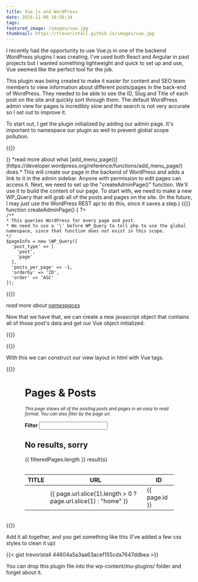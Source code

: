 ```yaml
---
title: Vue.js and WordPress
date: 2016-11-06 16:56:34
tags:
featured_image: /images/vue.jpg
thumbnail: https://trevoristall.github.io/images/vue.jpg
---
```


I recently had the opportunity to use Vue.js in one of the backend WordPress plugins I was creating. I've used both React and Angular in past projects but I wanted something lightweight and quick to set up and use, Vue seemed like the perfect tool for the job.

This plugin was being created to make it easier for content and SEO team members to view information about different posts/pages in the back-end of WordPress. They needed to be able to see the ID, Slug and Title of each post on the site and quickly sort through them. The default WordPress admin view for pages is incredibly slow and the search is not very accurate so I set out to improve it.

To start out, I get the plugin initialized by adding our admin page. It's important to namespace our plugin as well to prevent global scope pollution.

{{<highlight php>}}
<?php namespace PageInfo;

// We can pass add_action a closure instead of passing it a function name.
add_action('admin_menu', function() {
    add_menu_page(
        'All of the pageinfo',
        'Pageinfo',
        'edit_pages',
        'pageinfo',
        __NAMESPACE__.'\\createAdminPage',
        'dashicons-clipboard',
        6
    );
});
{{</highlight>}}

*read more about what [add_menu_page()](https://developer.wordpress.org/reference/functions/add_menu_page/) does.*

This will create our page in the backend of WordPress and adds a link to it in the admin sidebar. Anyone with permission to edit pages can access it.

Next, we need to set up the "createAdminPage()" function. We'll use it to build the content of our page. To start with, we need to make a new WP_Query that will grab all of the posts and pages on the site.

(In the future, I may just use the WordPress REST api to do this, since it saves a step.)

{{<highlight php>}}
function createAdminPage() {
  ?><div class="wrap"><?php

    /**
    * This queries WordPress for every page and post.
    * We need to use a '\' before WP_Query to tell php to use the global namespace, since that function does not exist in this scope.
    */
    $pageInfo = new \WP_Query([
      'post_type' => [
        'post',
        'page'
      ],
      'posts_per_page' => -1,
      'orderby' => 'ID',
      'order' => 'ASC'
    ]);
{{</highlight>}}

*read more about [namespaces](http://www.phptherightway.com/#namespaces)*

Now that we have that, we can create a new javascript object that contains all of those post's data and get our Vue object initialized.

{{<highlight php>}}
<script type="text/javascript" src="https://cdnjs.cloudflare.com/ajax/libs/vue/2.0.3/vue.min.js"></script>

<script>
new Vue({
  el: '#pageInfo',
  computed: {
    filteredPages: function () {
      return this.pages.filter(function(item){
        return item.url.indexOf(this.searchQuery) > -1;
      }.bind(this));
    }
  },
  data: {
    searchQuery: '',
    pages: [
      <?php if ($pageInfo->have_posts()): while($pageInfo->have_posts()):
        $pageInfo->the_post();
        $url = parse_url(get_the_permalink());
        ?>
        {
          url: '<?php echo $url['path']; ?>',
          id: '<?php the_ID(); ?>',
          title: '<?php the_title(); ?>',
        },
        <?php endwhile; endif; ?>
      ]
    }
  });
  </script>
{{</highlight>}}

With this we can construct our view layout in html with Vue tags.

{{<highlight html>}}
<div id="pageInfo" style="margin: 0 auto;width: 80%; max-width: 1024px;">

  <h1>Pages &amp; Posts</h1>
  <p><small><em>
    This page shows all of the existing posts and pages in an easy to read format. You can also filter by the page url.
  </em></small></p>

  <strong><label for="search">Filter</label></strong>
  <input v-model="searchQuery" name="search">
  <h2 v-if="!filteredPages.length">No results, sorry</h2>
  <p>{{ filteredPages.length }} result(s)</p>
  <table style="margin: 2em 0;" cellspacing="0" cellpadding="0">
    <thead>
      <tr>
        <th><strong>TITLE</strong></th>
        <th><strong>URL</strong></th>
        <th><strong>ID</strong></th>
      </tr>
    </thead>
    <tbody>
      <tr v-for="page in filteredPages">
        <td v-html="page.title"></td>
        <td><a v-bind:href="page.url">{{ page.url.slice(1).length > 0 ? page.url.slice(1) : "home" }}</a></td>
        <td>{{ page.id }}</td>
      </tr>
    </tbody>
  </table>
</div>
{{</highlight>}}

Add it all together, and you get something like this (I've added a few css styles to clean it up)

{{< gist trevoristall 44604a5a3aa63acef155cda7647ddbea >}}

You can drop this plugin file into the wp-content/mu-plugins/ folder and forget about it.
